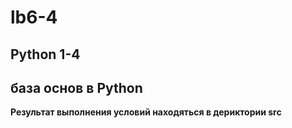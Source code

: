 # lb6-4
## Python 1-4
## база основ в Python

**Результат выполнения условий находяться в дериктории src**